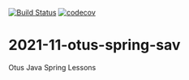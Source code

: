 
[![Build Status](https://app.travis-ci.com/coffeeturbo/2021-11-otus-spring-sav.svg?branch=main)](https://app.travis-ci.com/coffeeturbo/2021-11-otus-spring-sav)
[![codecov](https://codecov.io/gh/coffeeturbo/2021-11-otus-spring-sav/branch/main/graph/badge.svg?token=O5UG7DA1UP)](https://codecov.io/gh/coffeeturbo/2021-11-otus-spring-sav)

# 2021-11-otus-spring-sav
Otus Java Spring Lessons
